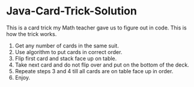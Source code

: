 # Java-Card-Trick-Solution

This is a card trick my Math teacher gave us to figure out in code.  This is how the trick works.	    

1. Get any number of cards in the same suit.	
2. Use algorithm to put cards in correct order.
3. Flip first card and stack face up on table.    
4. Take next card and do not flip over and put on the bottom of the deck.   
5. Repeate steps 3 and 4 till all cards are on table face up in order.    
6. Enjoy.   
